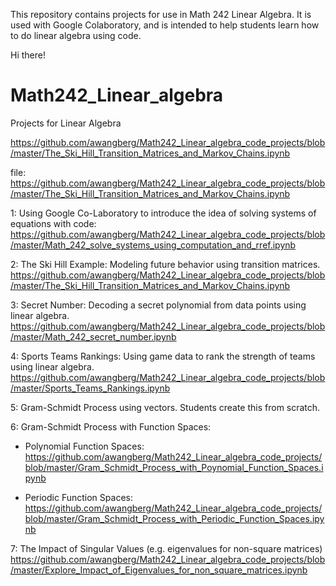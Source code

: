 This repository contains projects for use in Math 242 Linear Algebra. It is used with Google Colaboratory, and is intended to help students learn how to do linear algebra using code.

Hi there!

# Math242_Linear_algebra
Projects for Linear Algebra

https://github.com/awangberg/Math242_Linear_algebra_code_projects/blob/master/The_Ski_Hill_Transition_Matrices_and_Markov_Chains.ipynb

file:  https://github.com/awangberg/Math242_Linear_algebra_code_projects/blob/master/The_Ski_Hill_Transition_Matrices_and_Markov_Chains.ipynb

1:  Using Google Co-Laboratory to introduce the idea of solving systems of equations with code:
https://github.com/awangberg/Math242_Linear_algebra_code_projects/blob/master/Math_242_solve_systems_using_computation_and_rref.ipynb

2:  The Ski Hill Example:  Modeling future behavior using transition matrices.  
https://github.com/awangberg/Math242_Linear_algebra_code_projects/blob/master/The_Ski_Hill_Transition_Matrices_and_Markov_Chains.ipynb

3:  Secret Number:  Decoding a secret polynomial from data points using linear algebra.
https://github.com/awangberg/Math242_Linear_algebra_code_projects/blob/master/Math_242_secret_number.ipynb

4:  Sports Teams Rankings:  Using game data to rank the strength of teams using linear algebra.
https://github.com/awangberg/Math242_Linear_algebra_code_projects/blob/master/Sports_Teams_Rankings.ipynb

5:  Gram-Schmidt Process using vectors.  Students create this from scratch.

6:  Gram-Schmidt Process with Function Spaces:
  * Polynomial Function Spaces:
https://github.com/awangberg/Math242_Linear_algebra_code_projects/blob/master/Gram_Schmidt_Process_with_Poynomial_Function_Spaces.ipynb

  * Periodic Function Spaces:
https://github.com/awangberg/Math242_Linear_algebra_code_projects/blob/master/Gram_Schmidt_Process_with_Periodic_Function_Spaces.ipynb

7: The Impact of Singular Values (e.g. eigenvalues for non-square matrices)
https://github.com/awangberg/Math242_Linear_algebra_code_projects/blob/master/Explore_Impact_of_Eigenvalues_for_non_square_matrices.ipynb
